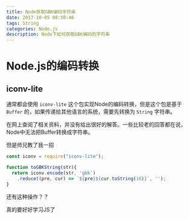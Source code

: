 ```yaml
---
title: Node获取GBK编码字符串
date: 2017-10-05 08:50:46
tags: String
categories: Node.js
description: Node下如何获取GBK编码的字符串
---
```


# Node.js的编码转换
## iconv-lite
通常都会使用 `iconv-lite` 这个包实现Node的编码转换，但是这个包是基于 `Buffer` 的，如果传递给其他语言的系统，需要先转换为 `String` 字符串。

在网上查阅了相关资料，并没有给出很好的解答。一些比较老的回答都在说，Node中无法把Buffer转换成字符串。

但是师兄教了我一招

```js
const iconv = require("iconv-lite");

function toGBKString(str){
  return iconv.encode(str, 'gbk')
    .reduce((pre, cur) => `${pre}${cur.toString(16)}`, '');
}
```

还有这种操作？？

真的要好好学习JS了